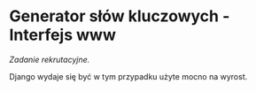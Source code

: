 Generator słów kluczowych - Interfejs www
==============================
*Zadanie rekrutacyjne.*

Django wydaje się być w tym przypadku użyte mocno na wyrost.
